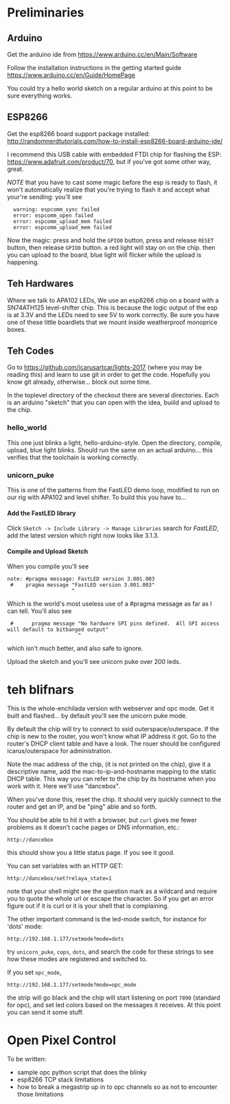 

# Preliminaries

## Arduino

Get the arduino ide from https://www.arduino.cc/en/Main/Software

Follow the installation instructions in the getting started guide
https://www.arduino.cc/en/Guide/HomePage

You could try a hello world sketch on a regular arduino at this point
to be sure everything works.

## ESP8266

Get the esp8266 board support package installed:
http://randomnerdtutorials.com/how-to-install-esp8266-board-arduino-ide/

I recommend this USB cable with embedded FTDI chip for flashing the
ESP: https://www.adafruit.com/product/70, but if you've got some other
way, great.

*NOTE* that you have to cast some magic before the esp is ready to
flash, it won't automatically realize that you're trying to flash it and accept what your're sending:  you'll see

```
  warning: espcomm_sync failed
  error: espcomm_open failed
  error: espcomm_upload_mem failed
  error: espcomm_upload_mem failed
```

Now the magic: press and hold the `GPIO0` button, press and release
`RESET` button, then release `GPIO0` button.  a red light will
stay on on the chip.  then you can upload to the board, blue light
will flicker while the upload is happening.

## Teh Hardwares

Where we talk to APA102 LEDs, We use an esp8266 chip on a board with a
SN74ATH125 level-shifter chip.  This is because the logic output of
the esp is at 3.3V and the LEDs need to see 5V to work correctly.  Be
sure you have one of these little boardlets that we mount inside
weatherproof monoprice boxes.

## Teh Codes

Go to https://github.com/icarusartcar/lights-2017 (where you may be
reading this) and learn to use git in order to get the code.
Hopefully you know git already, otherwise... block out some time.

In the toplevel directory of the checkout there are several
directories.  Each is an arduino "sketch" that you can open with the
idea, buiild and upload to the chip.




### hello_world

This one just blinks a light, hello-arduino-style.  Open the
directory, compile, upload, blue light blinks.  Should run the same on
an actual arduino... this verifies that the toolchain is working
correctly.

### unicorn_puke

This is one of the patterns from the FastLED demo loop, modified to
run on our rig with APA102 and level shifter.  To build this you have
to...

#### Add the FastLED library

Click `Sketch -> Include Library -> Manage Libraries` search for
*FastLED*, add the latest version which right now looks like 3.1.3.

#### Compile and Upload Sketch

When you compile you'll see

```
note: #pragma message: FastLED version 3.001.003
 #    pragma message "FastLED version 3.001.003"
                     ^
```

Which is the world's most useless use of a #pragma message as far as I can tell. You'll also see

```
 #      pragma message "No hardware SPI pins defined.  All SPI access will default to bitbanged output"
                       ^
```

which isn't much better, and also safe to ignore.

Upload the sketch and you'll see unicorn puke over 200 leds.

# teh blifnars

This is the whole-enchilada version with webserver and opc mode.  Get
it built and flashed... by default you'll see the unicorn puke mode.

By default the chip will try to connect to ssid outerspace/outerspace.
If the chip is new to the router, you won't know what IP address it
got.  Go to the router's DHCP client table and have a look.  The rouer
should be configured icarus/outerspace for administration.

Note the mac address of the chip, (it is not printed on the chip),
give it a descriptive name, add the mac-to-ip-and-hostname mapping to
the static DHCP table.  This way you can refer to the chip by its
hostname when you work with it.  Here we'll use "dancebox".

When you've done this, reset the chip.  It should very quickly connect
to the router and get an IP, and be "ping" able and so forth.

You should be able to hit it with a browser, but `curl` gives me fewer
problems as it doesn't cache pages or DNS information, etc.:

```
http://dancebox
```

this should show you a little status page.   If you see it good.

You can set variables with an HTTP GET:

```
http://dancebox/set?relaya_state=1
```

note that your shell might see the question mark as a wildcard and
require you to quote the whole url or escape the character.  So if you
get an error figure out if it is curl or it is your shell that is
complaining.

The other important command is the led-mode switch, for instance for
'dots' mode:

```
http://192.168.1.177/setmode?mode=dots
```

try `unicorn_puke`, `cops`, `dots`, and search the code for these
strings to see how these modes are registered and switched to.

If you set `opc_mode`,

```
http://192.168.1.177/setmode?mode=opc_mode
```

the strip will go black and the chip will start listening on port
`7890` (standard for opc), and set led colors based on the messages it
receives.  At this point you can send it some stuff.

# Open Pixel Control

To be written:

* sample opc python script that does the blinky
* esp8266 TCP stack limitations
* how to break a megastrip up in to opc channels so as not to
  encounter those limitations
